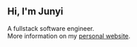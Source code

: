 ## Hi, I'm Junyi
A fullstack software engineer. \
More information on my [personal website](https://junyi.me/).

